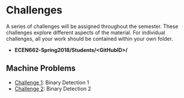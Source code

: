 # Challenges

A series of challenges will be assigned throughout the semester.
These challenges explore different aspects of the material.
For individual challenges, all your work should be contained within your own folder.
  * **ECEN662-Spring2018/Students/\<GitHubID\>/**

## Machine Problems
 * [Challenge 1](./1Challenge): Binary Detection 1
 * [Challenge 2](./2Challenge): Binary Detection 2
